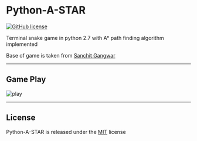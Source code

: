 
# Python-A-STAR

[![GitHub license](https://img.shields.io/bower/l/mi.svg?style=for-the-badge)](https://img.shields.io/bower/l/:packageName.svg)

Terminal snake game in python 2.7 with A* path finding algorithm implemented

Base of game is taken from [Sanchit Gangwar](https://gist.github.com/sanchitgangwar/2158089)
___

## Game Play

![play](https://github.com/matthewashley1/Snake_A-star/blob/master/img/snake_A*.gif)

___

## License

Python-A-STAR is released under the [MIT](https://opensource.org/licenses/MIT) license